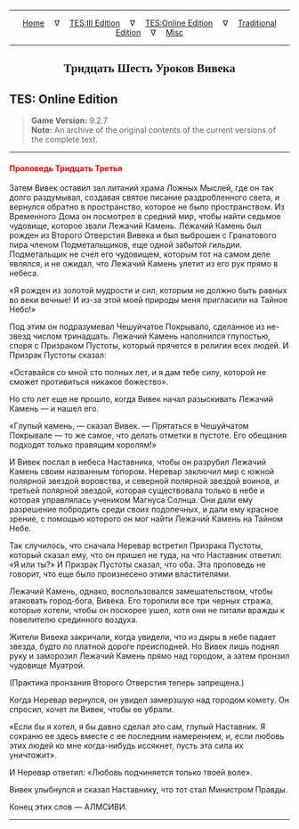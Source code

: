
---

<!-- Jekyll Page Links -->

<center>
<a href="../../../../index.html">Home</a>
&emsp;&nabla;&emsp;
<a href="../../../index-tes3.html">TES:III Edition</a>
&emsp;&nabla;&emsp;
<a href="../../../index-teso.html">TES:Online Edition</a>
&emsp;&nabla;&emsp;
<a href="../../../index-traditional.html">Traditional Edition</a>
&emsp;&nabla;&emsp;
<a href="../../../index-misc.html">Misc</a>
</center>

<!-- Markdown Body Below: -->

---

<center>
<h2><span style="font-family:Georgia">Тридцать Шесть Уроков Вивека</span></h2>
</center>

## TES: Online Edition

> __Game Version:__ 9.2.7\
> __Note:__ An archive of the original contents of the current versions of the complete text.

---

#### <span style="color:red">Проповедь Тридцать Третья</span>

Затем Вивек оставил зал литаний храма Ложных Мыслей, где он так долго раздумывал, создавая святое писание раздробленного света, и вернулся обратно в пространство, которое не было пространством. Из Временного Дома он посмотрел в средний мир, чтобы найти седьмое чудовище, которое звали Лежачий Камень.
Лежачий Камень был рожден из Второго Отверстия Вивека и был выброшен с Гранатового пира членом Подметальщиков, еще одной забытой гильдии. Подметальщик не счел его чудовищем, которым тот на самом деле являлся, и не ожидал, что Лежачий Камень улетит из его рук прямо в небеса.

«Я рожден из золотой мудрости и сил, которым не должно быть равных во веки вечные! И из-за этой моей природы меня пригласили на Тайное Небо!»

Под этим он подразумевал Чешуйчатое Покрывало, сделанное из не-звезд числом тринадцать. Лежачий Камень наполнился глупостью, споря с Призраком Пустоты, который прячется в религии всех людей. И Призрак Пустоты сказал:

«Оставайся со мной сто полных лет, и я дам тебе силу, которой не сможет противиться никакое божество».

Но сто лет еще не прошло, когда Вивек начал разыскивать Лежачий Камень — и нашел его.

«Глупый камень, — сказал Вивек. — Прятаться в Чешуйчатом Покрывале — то же самое, что делать отметки в пустоте. Его обещания подходят только правящим королям!»

И Вивек послал в небеса Наставника, чтобы он разрубил Лежачий Камень своим названным топором. Неревар заключил мир с южной полярной звездой воровства, и северной полярной звездой воинов, и третьей полярной звездой, которая существовала только в небе и которая управлялась учеником Магнуса Солнца. Они дали ему разрешение побродить среди своих подопечных, и дали ему красное зрение, с помощью которого он мог найти Лежачий Камень на Тайном Небе.

Так случилось, что сначала Неревар встретил Призрака Пустоты, который сказал ему, что он пришел не туда, на что Наставник ответил: «Я или ты?» И Призрак Пустоты сказал, что оба. Эта проповедь не говорит, что еще было произнесено этими властителями.

Лежачий Камень, однако, воспользовался замешательством, чтобы атаковать город-бога, Вивека. Его торопили все три черных стража, которые хотели, чтобы он поскорее ушел, хотя они не питали вражды к повелителю срединного воздуха.

Жители Вивека закричали, когда увидели, что из дыры в небе падает звезда, будто по платной дороге преисподней. Но Вивек лишь поднял руку и заморозил Лежачий Камень прямо над городом, а затем пронзил чудовище Муатрой.

(Практика пронзания Второго Отверстия теперь запрещена.)

Когда Неревар вернулся, он увидел замерзшую над городом комету. Он спросил, хочет ли Вивек, чтобы ее убрали.

«Если бы я хотел, я бы давно сделал это сам, глупый Наставник. Я сохраню ее здесь вместе с ее последним намерением, и, если любовь этих людей ко мне когда-нибудь иссякнет, пусть эта сила их уничтожит».

И Неревар ответил: «Любовь подчиняется только твоей воле».

Вивек улыбнулся и сказал Наставнику, что тот стал Министром Правды.

Конец этих слов — АЛМСИВИ.

---
